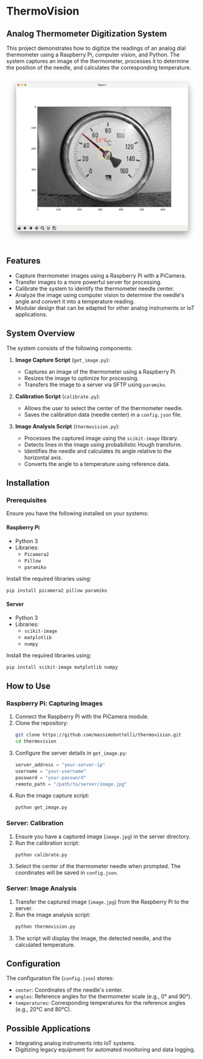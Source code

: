 # ThermoVision
## Analog Thermometer Digitization System

This project demonstrates how to digitize the readings of an analog dial thermometer using a Raspberry Pi, computer vision, and Python. The system captures an image of the thermometer, processes it to determine the position of the needle, and calculates the corresponding temperature.

![Thermometer Needle Detection](/sample-detection.jpeg)


## Features

- Capture thermometer images using a Raspberry Pi with a PiCamera.
- Transfer images to a more powerful server for processing.
- Calibrate the system to identify the thermometer needle center.
- Analyze the image using computer vision to determine the needle's angle and convert it into a temperature reading.
- Modular design that can be adapted for other analog instruments or IoT applications.


## System Overview

The system consists of the following components:

1. **Image Capture Script** (`get_image.py`):
   - Captures an image of the thermometer using a Raspberry Pi.
   - Resizes the image to optimize for processing.
   - Transfers the image to a server via SFTP using `paramiko`.

2. **Calibration Script** (`calibrate.py`):
   - Allows the user to select the center of the thermometer needle.
   - Saves the calibration data (needle center) in a `config.json` file.

3. **Image Analysis Script** (`thermovision.py`):
   - Processes the captured image using the `scikit-image` library.
   - Detects lines in the image using probabilistic Hough transform.
   - Identifies the needle and calculates its angle relative to the horizontal axis.
   - Converts the angle to a temperature using reference data.


## Installation

### Prerequisites

Ensure you have the following installed on your systems:

#### Raspberry Pi
- Python 3
- Libraries:
  - `Picamera2`
  - `Pillow`
  - `paramiko`

Install the required libraries using:
```bash
pip install picamera2 pillow paramiko
```

#### Server
- Python 3
- Libraries:
  - `scikit-image`
  - `matplotlib`
  - `numpy`

Install the required libraries using:
```bash
pip install scikit-image matplotlib numpy
```


## How to Use

### Raspberry Pi: Capturing Images
1. Connect the Raspberry Pi with the PiCamera module.
2. Clone the repository:
   ```bash
   git clone https://github.com/massimobottelli/thermovision.git
   cd thermovision
   ```
3. Configure the server details in `get_image.py`:
   ```python
   server_address = "your-server-ip"
   username = "your-username"
   password = "your-password"
   remote_path = "/path/to/server/image.jpg"
   ```
4. Run the image capture script:
   ```bash
   python get_image.py
   ```

### Server: Calibration
1. Ensure you have a captured image (`image.jpg`) in the server directory.
2. Run the calibration script:
   ```bash
   python calibrate.py
   ```
3. Select the center of the thermometer needle when prompted. The coordinates will be saved in `config.json`.

### Server: Image Analysis
1. Transfer the captured image (`image.jpg`) from the Raspberry Pi to the server.
2. Run the image analysis script:
   ```bash
   python thermovision.py
   ```
3. The script will display the image, the detected needle, and the calculated temperature.


## Configuration

The configuration file (`config.json`) stores:
- `center`: Coordinates of the needle's center.
- `angles`: Reference angles for the thermometer scale (e.g., 0° and 90°).
- `temperatures`: Corresponding temperatures for the reference angles (e.g., 20°C and 80°C).


## Possible Applications
- Integrating analog instruments into IoT systems.
- Digitizing legacy equipment for automated monitoring and data logging.

